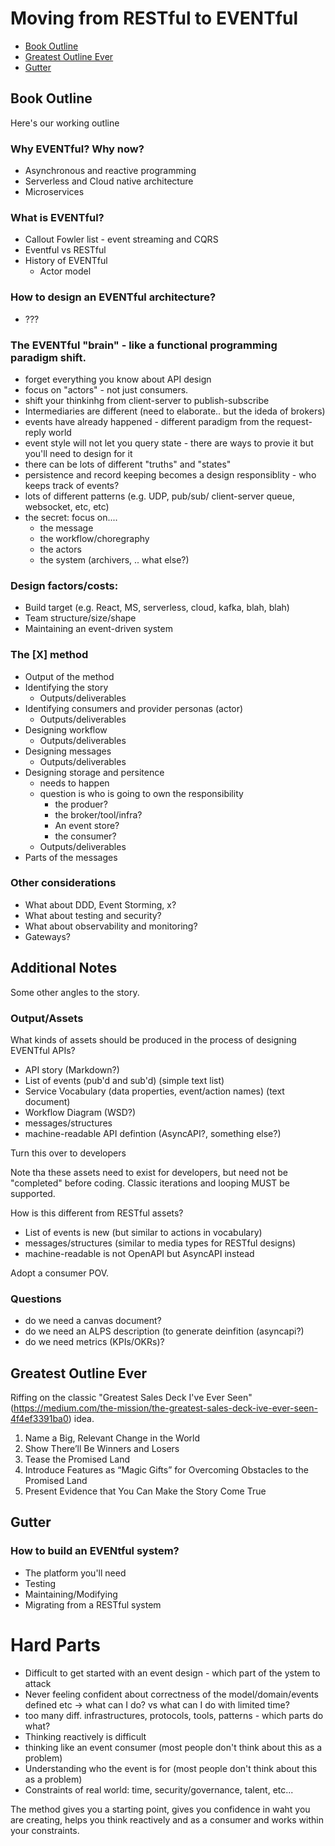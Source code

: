 # Moving from RESTful to EVENTful

 * [Book Outline](#Book-Outline)
 * [Greatest Outline Ever](#Greatest-Outline-Ever)
 * [Gutter](#Gutter)

## Book Outline
Here's our working outline

### Why EVENTful? Why now?
 * Asynchronous and reactive programming
 * Serverless and Cloud native architecture
 * Microservices

### What is EVENTful? 
 * Callout Fowler list - event streaming and CQRS
 * Eventful vs RESTful
 * History of EVENTful 
   * Actor model

### How to design an EVENTful architecture?
 * ???

### The EVENTful "brain" - like a functional programming paradigm shift.
 * forget everything you know about API design
 * focus on "actors" - not just consumers.  
 * shift your thinkinhg from client-server to publish-subscribe
 * Intermediaries are different (need to elaborate.. but the ideda of brokers)
 * events have already happened - different paradigm from the request-reply world
 * event style will not let you query state - there are ways to provie it but you'll need to design for it
 * there can be lots of different "truths" and "states"
 * persistence and record keeping becomes a design responsiblity - who keeps track of events?
 * lots of different patterns (e.g. UDP, pub/sub/ client-server queue, websocket, etc, etc)
 * the secret: focus on....
   * the message
   * the workflow/choregraphy
   * the actors
   * the system (archivers, .. what else?)
    
### Design factors/costs:
 * Build target (e.g. React, MS, serverless, cloud, kafka, blah, blah)
 * Team structure/size/shape
 * Maintaining an event-driven system
    
### The [X] method 
 * Output of the method
 * Identifying the story
   * Outputs/deliverables
 * Identifying consumers and provider personas (actor)
   * Outputs/deliverables
 * Designing workflow
   * Outputs/deliverables
 * Designing messages
   * Outputs/deliverables
 * Designing storage and persitence
   * needs to happen
   * question is who is going to own the responsibility
     * the produer? 
     * the broker/tool/infra? 
     * An event store? 
     * the consumer?
   * Outputs/deliverables
 * Parts of the messages

### Other considerations
 * What about DDD, Event Storming, x?
 * What about testing and security?
 * What about observability and monitoring?
 * Gateways?

## Additional Notes
Some other angles to the story.

### Output/Assets
What kinds of assets should be produced in the process of designing EVENTful APIs?

 * API story (Markdown?)
 * List of events (pub'd and sub'd) (simple text list)
 * Service Vocabulary (data properties, event/action names) (text document)
 * Workflow Diagram (WSD?)
 * messages/structures 
 * machine-readable API defintion (AsyncAPI?, something else?)

Turn this over to developers

Note tha these assets need to exist for developers, but need not be "completed" before coding. Classic iterations and looping MUST be supported.

How is this different from RESTful assets? 

 * List of events is new (but similar to actions in vocabulary)
 * messages/structures (similar to media types for RESTful designs)
 * machine-readable is not OpenAPI but AsyncAPI instead

Adopt a consumer POV.

### Questions

 * do we need a canvas document?
 * do we need an ALPS description (to generate deinfition (asyncapi?)
 * do we need metrics (KPIs/OKRs)?


## Greatest Outline Ever
Riffing on the classic "Greatest Sales Deck I've Ever Seen" (https://medium.com/the-mission/the-greatest-sales-deck-ive-ever-seen-4f4ef3391ba0) idea.

 1. Name a Big, Relevant Change in the World
 2. Show There’ll Be Winners and Losers
 3. Tease the Promised Land
 4. Introduce Features as “Magic Gifts” for Overcoming Obstacles to the Promised Land
 5. Present Evidence that You Can Make the Story Come True

## Gutter

### How to build an EVENtful system?
 * The platform you'll need
 * Testing
 * Maintaining/Modifying
 * Migrating from a RESTful system

# Hard Parts

* Difficult to get started with an event design - which part of the ystem to attack
* Never feeling confident about correctness of the model/domain/events defined etc -> what can I do? vs what can I do with limited time?
* too many diff. infrastructures, protocols, tools, patterns - which parts do what?
* Thinking reactively is difficult
* thinking like an event consumer (most people don't think about this as a problem)
* Understanding who the event is for (most people don't think about this as a problem)
* Constraints of real world: time, security/governance, talent, etc...

The method gives you a starting point, gives you confidence in waht you are creating, helps you think reactively and as a consumer and works within your constraints.

